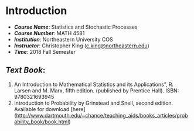 # Introduction

- ***Course Name***: Statistics and Stochastic Processes
- ***Course Number***: MATH 4581
- ***Institution***: Northeastern University COS
- ***Instructor***: Christopher King (c.king@northeastern.edu)
- ***Time***: 2018 Fall Semester
## ***Text Book***: 
1. An Introduction to Mathematical Statistics and its Applications”, R. Larsen and M. Marx, fifth edition. (published
by Prentice Hall). ISBN: 9780321693945
2. Introduction to Probability by Grinstead and Snell, second edition. Available for download [here] (http://www.dartmouth.edu/~chance/teaching_aids/books_articles/probability_book/book.html)
